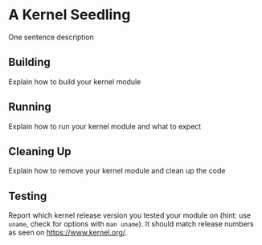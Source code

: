# A Kernel Seedling

One sentence description

## Building

Explain how to build your kernel module

## Running

Explain how to run your kernel module and what to expect

## Cleaning Up

Explain how to remove your kernel module and clean up the code

## Testing

Report which kernel release version you tested your module on
(hint: use `uname`, check for options with `man uname`).
It should match release numbers as seen on https://www.kernel.org/.

